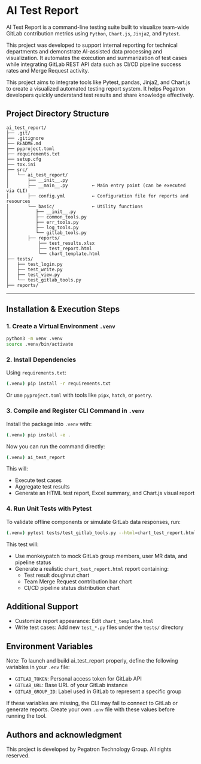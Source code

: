 # AI Test Report

AI Test Report is a command-line testing suite built to visualize team-wide GitLab contribution metrics using `Python`, `Chart.js`, `Jinja2`, and `Pytest`.

This project was developed to support internal reporting for technical departments and demonstrate AI-assisted data processing and visualization. It automates the execution and summarization of test cases while integrating GitLab REST API data such as CI/CD pipeline success rates and Merge Request activity.

This project aims to integrate tools like Pytest, pandas, Jinja2, and Chart.js to create a visualized automated testing report system. It helps Pegatron developers quickly understand test results and share knowledge effectively.

## Project Directory Structure

```plaintext
ai_test_report/
├── .git/
├── .gitignore
├── README.md
├── pyproject.toml
├── requirements.txt
├── setup.cfg
├── tox.ini
├── src/
│   └── ai_test_report/
│       ├── __init__.py
│       ├── __main__.py         ← Main entry point (can be executed via CLI)
│       ├── config.yml          ← Configuration file for reports and resources
│       └── basic/              ← Utility functions
│          ├── __init__.py
│          ├── common_tools.py
│          ├── err_tools.py
│          ├── log_tools.py
│          └── gitlab_tools.py
│       ├── reports/
│           ├── test_results.xlsx
│           ├── test_report.html
│           └── chart_template.html
├── tests/
│   ├── test_login.py
│   ├── test_write.py
│   ├── test_view.py
│   └── test_gitlab_tools.py
├── reports/
```

---

## Installation & Execution Steps

### 1. Create a Virtual Environment `.venv`

```bash
python3 -m venv .venv
source .venv/bin/activate
```

### 2. Install Dependencies

Using `requirements.txt`:

```bash
(.venv) pip install -r requirements.txt
```

Or use `pyproject.toml` with tools like `pipx`, `hatch`, or `poetry`.

### 3. Compile and Register CLI Command in `.venv`

Install the package into `.venv` with:

```bash
(.venv) pip install -e .
```

Now you can run the command directly:

```bash
(.venv) ai_test_report
```

This will:
- Execute test cases
- Aggregate test results
- Generate an HTML test report, Excel summary, and Chart.js visual report

### 4. Run Unit Tests with Pytest

To validate offline components or simulate GitLab data responses, run:

```bash
(.venv) pytest tests/test_gitlab_tools.py --html=chart_test_report.html --self-contained-html
```

This test will:

- Use monkeypatch to mock GitLab group members, user MR data, and pipeline status
- Generate a realistic `chart_test_report.html` report containing:
  - Test result doughnut chart
  - Team Merge Request contribution bar chart
  - CI/CD pipeline status distribution chart

## Additional Support

- Customize report appearance: Edit `chart_template.html`
- Write test cases: Add new `test_*.py` files under the `tests/` directory

## Environment Variables

Note: To launch and build ai_test_report properly, define the following variables in your `.env` file:

- `GITLAB_TOKEN`: Personal access token for GitLab API
- `GITLAB_URL`: Base URL of your GitLab instance
- `GITLAB_GROUP_ID`: Label used in GitLab to represent a specific group

If these variables are missing, the CLI may fail to connect to GitLab or generate reports. Create your own `.env` file with these values before running the tool.

## Authors and acknowledgment

This project is developed by Pegatron Technology Group. All rights reserved.

